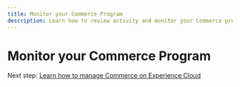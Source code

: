 ```yaml
---
title: Monitor your Commerce Program
description: Learn how to review activity and monitor your Commerce program.
---
```


# Monitor your Commerce Program

Next step: [Learn how to manage Commerce on Experience Cloud](https://experienceleague.corp.adobe.com/docs/commerce-cloud-service/user/overview.html)
